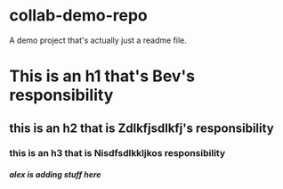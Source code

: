 # collab-demo-repo

A demo project that's actually just a readme file.

<h1>This is an h1 that's Bev's responsibility</h1>


<h2>this is an h2 that is Zdlkfjsdlkfj's responsibility</h2>

<h3>this is an h3 that is Nisdfsdlkkljkos responsibility</h3>

<h5> alex is adding stuff here</h5>
